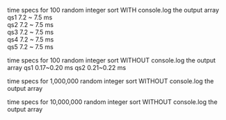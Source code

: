 time specs for 100 random integer sort WITH console.log the output array
\
qs1 7.2 ~ 7.5 ms
\
qs2 7.2 ~ 7.5 ms
\
qs3 7.2 ~ 7.5 ms
\
qs4 7.2 ~ 7.5 ms
\
qs5 7.2 ~ 7.5 ms


time specs for 100 random integer sort WITHOUT console.log the output array
qs1 0.17~0.20 ms
qs2 0.21~0.22 ms


time specs for 1,000,000 random integer sort WITHOUT console.log the output array

time specs for 10,000,000 random integer sort WITHOUT console.log the output array
